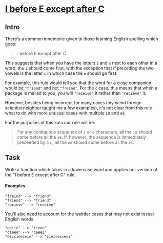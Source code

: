 # [I before E except after C](https://www.codewars.com/kata/i-before-e-except-after-c "https://www.codewars.com/kata/6834f1a80e0a48c2ea3feeb0")

## Intro

There's a common mnemonic given to those learning English spelling which goes:

> I before E except after C

This suggests that when you have the letters `i` and `e` next to each other in a word, the `i` should come first, with the exception that if preceding the two vowels is the letter `c` in which case the `e` should go first.

For example, this rule would tell you that the word for a close companion would be `"friend"` and not `"freind"`. For the `c` case, this means that when a package is mailed to you, you will `"receive"` it rather than `"recieve"` it.

However, besides being incorrect for many cases (my weird foreign scientist neighbor taught me a few examples), it's not clear from this rule what to do with more unusual cases with multiple `i`s and `e`s.

For the purposes of this kata our rule will be:

> For any contiguous sequence of `i` or `e` characters, all the `i`s should come before all the `e`s. If, however, the sequence is immediately preceeded by a `c`, all the `e`s should come before all the `i`s.

## Task

Write a function which takes in a lowercase word and applies our version of the "I before E except after C" rule.

#### Examples

```
"freind" --> "friend"
"friend" --> "friend"
"recieve" --> "receive"
```

You'll also need to account for the weirder cases that may not exist in real English words.

```
"eeiie" --> "iieee"
"cieee" --> "ceeei"
"eiicieeceie" --> "iieceeiceei"
```
